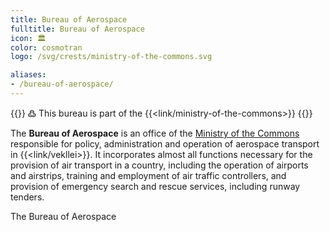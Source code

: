 ```yaml
---
title: Bureau of Aerospace
fulltitle: Bureau of Aerospace
icon: 🏛️
color: cosmotran
logo: /svg/crests/ministry-of-the-commons.svg

aliases:
- /bureau-of-aerospace/
---
```

{{<note>}}
߷ This bureau is part of the {{<link/ministry-of-the-commons>}}
{{</note>}}

The <span class="fi fi-min-commons fis"></span> **Bureau of Aerospace** is an office of the [<span class="fi fi-min-commons fis"></span> Ministry of the Commons](/cosmotran/) responsible for policy, administration and operation of aerospace transport in {{<link/vekllei>}}. It incorporates almost all functions necessary for the provision of air transport in a country, including the operation of airports and airstrips, training and employment of air traffic controllers, and provision of emergency search and rescue services, including runway tenders.

The Bureau of Aerospace